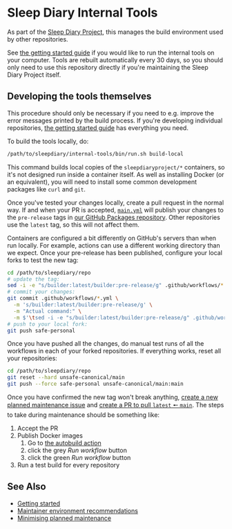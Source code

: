 # Sleep Diary Internal Tools

As part of the [Sleep Diary Project](https://sleepdiary.github.io/), this manages the build environment used by other repositories.

See [the getting started guide](https://github.com/sleepdiary/docs/blob/main/development/getting-started.md) if you would like to run the internal tools on your computer.  Tools are rebuilt automatically every 30 days, so you should only need to use this repository directly if you're maintaining the Sleep Diary Project itself.

## Developing the tools themselves

This procedure should only be necessary if you need to e.g. improve the error messages printed by the build process.  If you're developing individual repositories, [the getting started guide](https://github.com/sleepdiary/docs/blob/main/development/getting-started.md) has everything you need.

To build the tools locally, do:

```bash
/path/to/sleepdiary/internal-tools/bin/run.sh build-local
```

This command builds local copies of the `sleepdiaryproject/*` containers, so it's not designed run inside a container itself.  As well as installing Docker (or an equivalent), you will need to install some common development packages like `curl` and `git`.

Once you've tested your changes locally, create a pull request in the normal way.  If and when your PR is accepted, [`main.yml`](.github/workflows/main.yml) will publish your changes to the `pre-release` tags in [our GitHub Packages repository](https://github.com/sleepdiary/internal-tools/pkgs/container/builder).  Other repositories use the `latest` tag, so this will not affect them.

Containers are configured a bit differently on GitHub's servers than when run locally.  For example, actions can use a different working directory than we expect.  Once your pre-release has been published, configure your local forks to test the new tag:

```bash
cd /path/to/sleepdiary/repo
# update the tag:
sed -i -e "s/builder:latest/builder:pre-release/g" .github/workflows/*.yml
# commit your changes:
git commit .github/workflows/*.yml \
  -m 's/builder:latest/builder:pre-release/g' \
  -m "Actual command:" \
  -m $'\tsed -i -e "s/builder:latest/builder:pre-release/g" .github/workflows/*.yml'
# push to your local fork:
git push safe-personal
```

Once you have pushed all the changes, do manual test runs of all the workflows in each of your forked repositories.  If everything works, reset all your repositories:

```bash
cd /path/to/sleepdiary/repo
git reset --hard unsafe-canonical/main
git push --force safe-personal unsafe-canonical/main:main
```

Once you have confirmed the new tag won't break anything, [create a new planned maintenance issue](https://github.com/sleepdiary/internal-tools/issues/new?assignees=&labels=planned-maintenance&template=planned-maintenance.md&title=Planned+maintenance%3A+Pull+main+into+latest) and [create a PR to pull `latest` 🠔 `main`](https://github.com/sleepdiary/internal-tools/compare/latest...main?expand=1).  The steps to take during maintenance should be something like:

1. Accept the PR
2. Publish Docker images
   1. Go to [the autobuild action](https://github.com/sleepdiary/internal-tools/actions/workflows/autobuild.yml)
   2. click the grey *Run workflow* button
   3. click the green *Run workflow* button
3. Run a test build for every repository

## See Also

- [Getting started](https://github.com/sleepdiary/docs/blob/main/development/getting-started.md)
- [Maintainer environment recommendations](https://github.com/sleepdiary/docs/blob/main/development/maintainer-environment-recommendations.md)
- [Minimising planned maintenance](https://github.com/sleepdiary/docs/blob/main/development/minimising-planned-maintenance.md)
